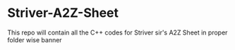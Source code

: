# Striver-A2Z-Sheet
This repo will contain all the C++ codes for Striver sir's A2Z Sheet in proper folder wise banner
